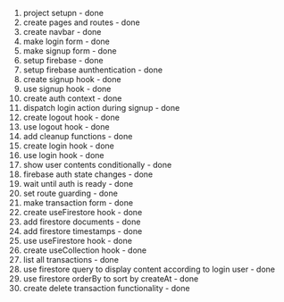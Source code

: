 1. project setupn - done
2. create pages and routes - done
3. create navbar - done
4. make login form - done
5. make signup form - done
6. setup firebase - done
7. setup firebase aunthentication - done
8. create signup hook - done
9. use signup hook - done
10. create auth context - done
11. dispatch login action during signup - done
12. create logout hook - done
13. use logout hook - done
14. add cleanup functions - done
15. create login hook - done
16. use login hook - done
17. show user contents conditionally - done
18. firebase auth state changes - done
19. wait until auth is ready - done
20. set route guarding - done
21. make transaction form - done
22. create useFirestore hook - done
23. add firestore documents - done
24. add firestore timestamps - done
25. use useFirestore hook - done
26. create useCollection hook - done
27. list all transactions - done
28. use firestore query to display content according to login user - done
29. use firestore orderBy to sort by createAt - done
30. create delete transaction functionality - done